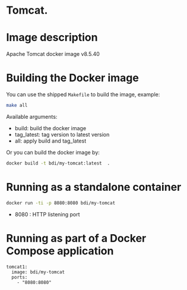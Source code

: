 Tomcat.
================================


# Image description

Apache Tomcat docker image v8.5.40


# Building the Docker image

You can use the shipped `Makefile` to build the image,
example:

```bash
make all
````
Available arguments:
- build: build the docker image
- tag_latest: tag version to latest version
- all: apply build and tag_latest

Or you can build the docker image by:

```bash
docker build -t bdi/my-tomcat:latest  .
````

# Running as a standalone container

```bash
docker run -ti -p 8080:8080 bdi/my-tomcat
```

- 8080 : HTTP listening port

# Running as part of a Docker Compose application

```lang
tomcat1:
  image: bdi/my-tomcat
  ports:
    - "8080:8080"
```
